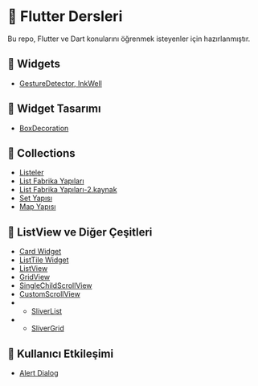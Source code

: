# 📘 Flutter Dersleri

Bu repo, Flutter ve Dart konularını öğrenmek isteyenler için hazırlanmıştır.

## 📂 Widgets
- [GestureDetector, InkWell](widgetdesign/detectors.md)

  
## 📂 Widget Tasarımı
- [BoxDecoration](widgetdesign/boxdecoration.md)




## 📂 Collections

- [Listeler](collections/list.md)
- [List Fabrika Yapıları](collections/listfactory2.md)
- [List Fabrika Yapıları-2.kaynak](collections/listfactory.md)
- [Set Yapısı](collections/sets.md)
- [Map Yapısı](collections/maps.md)
  
## 📂 ListView ve Diğer Çeşitleri

- [Card Widget](listtypes/card.md)
- [ListTile Widget](listtypes/listile.md)
- [ListView](listtypes/listview.md)
- [GridView](listtypes/gridview.md)
- [SingleChildScrollView](listtypes/singlescrollview.md)
- [CustomScrollView](listtypes/customscrollview.md)
- - [SliverList](listtypes/sliverlist.md)
- - [SliverGrid](listtypes/slivergrid.md)

## 📂 Kullanıcı Etkileşimi

- [Alert Dialog](dialogs/alertdialog.md)
